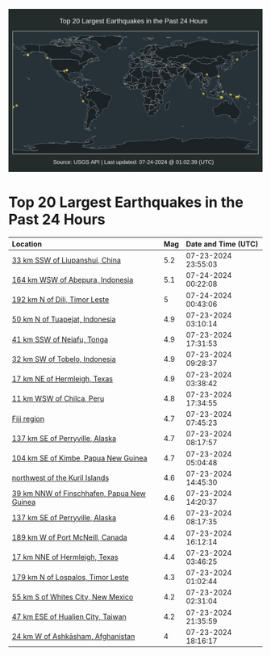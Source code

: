 ![Map](./map.png)

# Top 20 Largest Earthquakes in the Past 24 Hours

| Location | Mag | Date and Time (UTC) |
|:---|:---|:---|
| [33 km SSW of Liupanshui, China](https://earthquake.usgs.gov/earthquakes/eventpage/us6000nf1m) | 5.2 | 07-23-2024 23:55:03 |
| [164 km WSW of Abepura, Indonesia](https://earthquake.usgs.gov/earthquakes/eventpage/us6000nf1t) | 5.1 | 07-24-2024 00:22:08 |
| [192 km N of Dili, Timor Leste](https://earthquake.usgs.gov/earthquakes/eventpage/us6000nf23) | 5 | 07-24-2024 00:43:06 |
| [50 km N of Tuapejat, Indonesia](https://earthquake.usgs.gov/earthquakes/eventpage/us6000nepv) | 4.9 | 07-23-2024 03:10:14 |
| [41 km SSW of Neiafu, Tonga](https://earthquake.usgs.gov/earthquakes/eventpage/us6000neyh) | 4.9 | 07-23-2024 17:31:53 |
| [32 km SW of Tobelo, Indonesia](https://earthquake.usgs.gov/earthquakes/eventpage/us6000nesz) | 4.9 | 07-23-2024 09:28:37 |
| [17 km NE of Hermleigh, Texas](https://earthquake.usgs.gov/earthquakes/eventpage/tx2024oizv) | 4.9 | 07-23-2024 03:38:42 |
| [11 km WSW of Chilca, Peru](https://earthquake.usgs.gov/earthquakes/eventpage/us6000neyl) | 4.8 | 07-23-2024 17:34:55 |
| [Fiji region](https://earthquake.usgs.gov/earthquakes/eventpage/us6000nes9) | 4.7 | 07-23-2024 07:45:23 |
| [137 km SE of Perryville, Alaska](https://earthquake.usgs.gov/earthquakes/eventpage/ak0249f61dl8) | 4.7 | 07-23-2024 08:17:57 |
| [104 km SE of Kimbe, Papua New Guinea](https://earthquake.usgs.gov/earthquakes/eventpage/us6000ner9) | 4.7 | 07-23-2024 05:04:48 |
| [northwest of the Kuril Islands](https://earthquake.usgs.gov/earthquakes/eventpage/us6000new1) | 4.6 | 07-23-2024 14:45:30 |
| [39 km NNW of Finschhafen, Papua New Guinea](https://earthquake.usgs.gov/earthquakes/eventpage/us6000nevw) | 4.6 | 07-23-2024 14:20:37 |
| [137 km SE of Perryville, Alaska](https://earthquake.usgs.gov/earthquakes/eventpage/ak0249f61dhe) | 4.6 | 07-23-2024 08:17:35 |
| [189 km W of Port McNeill, Canada](https://earthquake.usgs.gov/earthquakes/eventpage/us6000nexj) | 4.4 | 07-23-2024 16:12:14 |
| [17 km NNE of Hermleigh, Texas](https://earthquake.usgs.gov/earthquakes/eventpage/tx2024ojad) | 4.4 | 07-23-2024 03:46:25 |
| [179 km N of Lospalos, Timor Leste](https://earthquake.usgs.gov/earthquakes/eventpage/us6000nep2) | 4.3 | 07-23-2024 01:02:44 |
| [55 km S of Whites City, New Mexico](https://earthquake.usgs.gov/earthquakes/eventpage/tx2024oixr) | 4.2 | 07-23-2024 02:31:04 |
| [47 km ESE of Hualien City, Taiwan](https://earthquake.usgs.gov/earthquakes/eventpage/us6000nf0q) | 4.2 | 07-23-2024 21:35:59 |
| [24 km W of Ashkāsham, Afghanistan](https://earthquake.usgs.gov/earthquakes/eventpage/us6000neyu) | 4 | 07-23-2024 18:16:17 |
